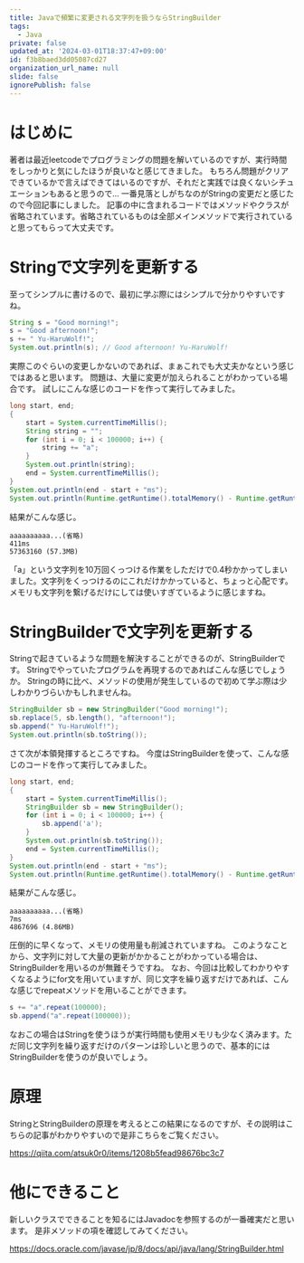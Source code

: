```yaml
---
title: Javaで頻繁に変更される文字列を扱うならStringBuilder
tags:
  - Java
private: false
updated_at: '2024-03-01T18:37:47+09:00'
id: f3b8baed3dd05087cd27
organization_url_name: null
slide: false
ignorePublish: false
---
```

# はじめに
著者は最近leetcodeでプログラミングの問題を解いているのですが、実行時間をしっかりと気にしたほうが良いなと感じてきました。
もちろん問題がクリアできているかで言えばできてはいるのですが、それだと実践では良くないシチュエーションもあると思うので...
一番見落としがちなのがStringの変更だと感じたので今回記事にしました。
記事の中に含まれるコードではメソッドやクラスが省略されています。省略されているものは全部メインメソッドで実行されていると思ってもらって大丈夫です。

# Stringで文字列を更新する
至ってシンプルに書けるので、最初に学ぶ際にはシンプルで分かりやすいですね。
```Java
String s = "Good morning!";
s = "Good afternoon!";
s += " Yu-HaruWolf!";
System.out.println(s); // Good afternoon! Yu-HaruWolf!
```
実際このぐらいの変更しかないのであれば、まぁこれでも大丈夫かなという感じではあると思います。
問題は、大量に変更が加えられることがわかっている場合です。
試しにこんな感じのコードを作って実行してみました。
```Java
long start, end;
{
    start = System.currentTimeMillis();
    String string = "";
    for (int i = 0; i < 100000; i++) {
        string += "a";
    }
    System.out.println(string);
    end = System.currentTimeMillis();
}
System.out.println(end - start + "ms");
System.out.println(Runtime.getRuntime().totalMemory() - Runtime.getRuntime().freeMemory());
```
結果がこんな感じ。
```
aaaaaaaaaa...(省略)
411ms
57363160 (57.3MB)
```
「a」という文字列を10万回くっつける作業をしただけで0.4秒かかってしまいました。文字列をくっつけるのにこれだけかかっていると、ちょっと心配です。メモリも文字列を繋げるだけにしては使いすぎているように感じますね。

# StringBuilderで文字列を更新する
Stringで起きているような問題を解決することができるのが、StringBuilderです。
Stringでやっていたプログラムを再現するのであればこんな感じでしょうか。
Stringの時に比べ、メソッドの使用が発生しているので初めて学ぶ際は少しわかりづらいかもしれませんね。
```Java
StringBuilder sb = new StringBuilder("Good morning!");
sb.replace(5, sb.length(), "afternoon!");
sb.append(" Yu-HaruWolf!");
System.out.println(sb.toString());
```
さて次が本領発揮するところですね。
今度はStringBuilderを使って、こんな感じのコードを作って実行してみました。
```Java
long start, end;
{
    start = System.currentTimeMillis();
    StringBuilder sb = new StringBuilder();
    for (int i = 0; i < 100000; i++) {
        sb.append('a');
    }
    System.out.println(sb.toString());
    end = System.currentTimeMillis();
}
System.out.println(end - start + "ms");
System.out.println(Runtime.getRuntime().totalMemory() - Runtime.getRuntime().freeMemory());
```
結果がこんな感じ。
```
aaaaaaaaaa...(省略)
7ms
4867696 (4.86MB)
```
圧倒的に早くなって、メモリの使用量も削減されていますね。
このようなことから、文字列に対して大量の更新がかかることがわかっている場合は、StringBuilderを用いるのが無難そうですね。
なお、今回は比較してわかりやすくなるようにfor文を用いていますが、同じ文字を繰り返すだけであれば、こんな感じでrepeatメソッドを用いることができます。
```Java
s += "a".repeat(100000);
sb.append("a".repeat(100000));
```
なおこの場合はStringを使うほうが実行時間も使用メモリも少なく済みます。ただ同じ文字列を繰り返すだけのパターンは珍しいと思うので、基本的にはStringBuilderを使うのが良いでしょう。

# 原理
StringとStringBuilderの原理を考えるとこの結果になるのですが、その説明はこちらの記事がわかりやすいので是非こちらをご覧ください。

https://qiita.com/atsuk0r0/items/1208b5fead98676bc3c7

# 他にできること
新しいクラスでできることを知るにはJavadocを参照するのが一番確実だと思います。
是非メソッドの項を確認してみてください。

https://docs.oracle.com/javase/jp/8/docs/api/java/lang/StringBuilder.html
